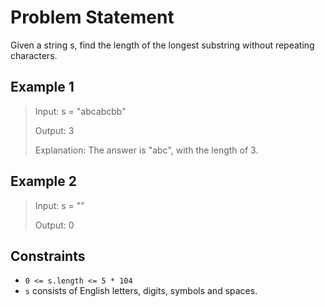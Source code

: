 # Problem Statement

Given a string s, find the length of the longest substring without repeating characters.

## Example 1

> Input: s = "abcabcbb"
> 
> Output: 3
> 
>Explanation: The answer is "abc", with the length of 3.

## Example 2

> Input: s = ""
>
> Output: 0

## Constraints

- `0 <= s.length <= 5 * 104`
- `s` consists of English letters, digits, symbols and spaces.
